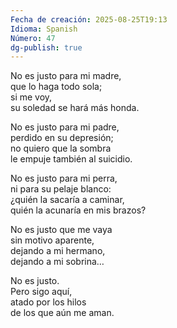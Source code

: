 ```yaml
---
Fecha de creación: 2025-08-25T19:13
Idioma: Spanish
Número: 47
dg-publish: true
---
```

No es justo para mi madre,  
que lo haga todo sola;  
si me voy,  
su soledad se hará más honda.

No es justo para mi padre,  
perdido en su depresión;  
no quiero que la sombra  
le empuje también al suicidio.

No es justo para mi perra,  
ni para su pelaje blanco:  
¿quién la sacaría a caminar,  
quién la acunaría en mis brazos?

No es justo que me vaya  
sin motivo aparente,  
dejando a mi hermano,  
dejando a mi sobrina…

No es justo.  
Pero sigo aquí,  
atado por los hilos  
de los que aún me aman.